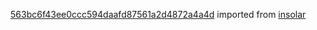 [563bc6f43ee0ccc594daafd87561a2d4872a4a4d](https://github.com/insolar/insolar/commit/563bc6f43ee0ccc594daafd87561a2d4872a4a4d) imported from [insolar](https://github.com/insolar/insolar)
